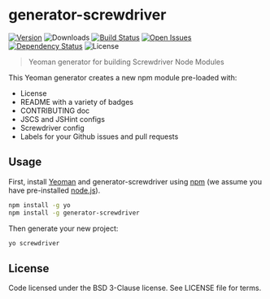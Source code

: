# generator-screwdriver
[![Version][npm-image]][npm-url] ![Downloads][downloads-image] [![Build Status][status-image]][status-url] [![Open Issues][issues-image]][issues-url] [![Dependency Status][daviddm-image]][daviddm-url] ![License][license-image]

> Yeoman generator for building Screwdriver Node Modules

This Yeoman generator creates a new npm module pre-loaded with:
 - License
 - README with a variety of badges
 - CONTRIBUTING doc
 - JSCS and JSHint configs
 - Screwdriver config
 - Labels for your Github issues and pull requests

## Usage

First, install [Yeoman](http://yeoman.io) and generator-screwdriver using [npm](https://www.npmjs.com/) (we assume you have pre-installed [node.js](https://nodejs.org/)).

```bash
npm install -g yo
npm install -g generator-screwdriver
```

Then generate your new project:

```bash
yo screwdriver
```

## License

Code licensed under the BSD 3-Clause license. See LICENSE file for terms.

[npm-image]: https://img.shields.io/npm/v/generator-screwdriver.svg
[npm-url]: https://npmjs.org/package/generator-screwdriver
[downloads-image]: https://img.shields.io/npm/dt/generator-screwdriver.svg
[license-image]: https://img.shields.io/npm/l/generator-screwdriver.svg
[issues-image]: https://img.shields.io/github/issues/screwdriver-cd/screwdriver.svg
[issues-url]: https://github.com/screwdriver-cd/screwdriver/issues
[status-image]: https://cd.screwdriver.cd/pipelines/11/badge
[status-url]: https://cd.screwdriver.cd/pipelines/11
[daviddm-image]: https://david-dm.org/screwdriver-cd/generator-screwdriver.svg?theme=shields.io
[daviddm-url]: https://david-dm.org/screwdriver-cd/generator-screwdriver
